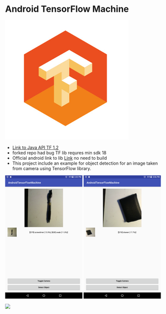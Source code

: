 # Android TensorFlow Machine 

<img src=assets/tf.jpg >

* [Link to Java API TF 1.2](https://www.tensorflow.org/api_docs/java/reference/org/tensorflow/package-summary)
* forked repo had bug TF lib requres min sdk 18
* Official android link to lib [Link](http://ci.tensorflow.org/view/Nightly/job/nightly-android/lastSuccessfulBuild/artifact/out/native/libtensorflow_inference.so/armeabi-v7a/libtensorflow_inference.so) no need to build
* This project include an example for object detection for an image taken from camera using TensorFlow library.


<p align="center">
  <img src="assets/pen_example.png" width="250">
  <img src="assets/wallet_example.png" width="250">
</p>
<img src=assets/sample_combined.png >
<br>
<br>
